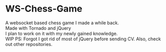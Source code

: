 # WS-Chess-Game
A websocket based chess game I made a while back. </br >
Made with Tornado and jQuery </br >
I plan to work on it with my newly gained knowledge. </br >
WIP
PS: Forgot I got rid of most of jQuery before sending CV. Also, check out other repositories.
